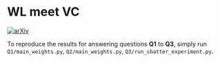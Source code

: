 # WL meet VC

[![arXiv](https://img.shields.io/badge/arXiv-2302.04181-b31b1b.svg)](https://arxiv.org/abs/2301.11039)

To reproduce the results for answering questions **Q1** to **Q3**, simply run `Q1/main_weights.py`, `Q2/main_weights.py`, `Q3/run_shatter_experiment.py`.
